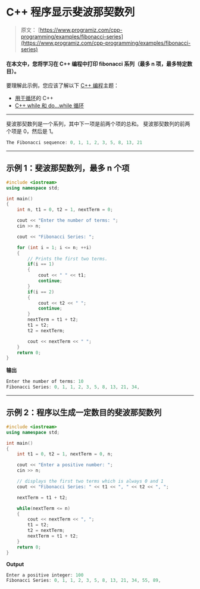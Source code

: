 # C++ 程序显示斐波那契数列

> 原文： [https://www.programiz.com/cpp-programming/examples/fibonacci-series](https://www.programiz.com/cpp-programming/examples/fibonacci-series)

#### 在本文中，您将学习在 C++ 编程中打印 fibonacci 系列（最多 n 项，最多特定数目）。

要理解此示例，您应该了解以下 [C++ 编程](/cpp-programming "C++ tutorial")主题：

*   [用于循环](/cpp-programming/for-loop)的 C++ 
*   [C++ while 和 do...while 循环](/cpp-programming/do-while-loop)

* * *

斐波那契数列是一个系列，其中下一项是前两个项的总和。 斐波那契数列的前两个项是 0，然后是 1。

```cpp
The Fibonacci sequence: 0, 1, 1, 2, 3, 5, 8, 13, 21
```

* * *

## 示例 1：斐波那契数列，最多 n 个项

```cpp
#include <iostream>
using namespace std;

int main()
{
    int n, t1 = 0, t2 = 1, nextTerm = 0;

    cout << "Enter the number of terms: ";
    cin >> n;

    cout << "Fibonacci Series: ";

    for (int i = 1; i <= n; ++i)
    {
        // Prints the first two terms.
        if(i == 1)
        {
            cout << " " << t1;
            continue;
        }
        if(i == 2)
        {
            cout << t2 << " ";
            continue;
        }
        nextTerm = t1 + t2;
        t1 = t2;
        t2 = nextTerm;

        cout << nextTerm << " ";
    }
    return 0;
} 
```

**输出**

```cpp
Enter the number of terms: 10
Fibonacci Series: 0, 1, 1, 2, 3, 5, 8, 13, 21, 34, 
```

* * *

## 示例 2：程序以生成一定数目的斐波那契数列

```cpp
#include <iostream>
using namespace std;

int main()
{
    int t1 = 0, t2 = 1, nextTerm = 0, n;

    cout << "Enter a positive number: ";
    cin >> n;

    // displays the first two terms which is always 0 and 1
    cout << "Fibonacci Series: " << t1 << ", " << t2 << ", ";

    nextTerm = t1 + t2;

    while(nextTerm <= n)
    {
        cout << nextTerm << ", ";
        t1 = t2;
        t2 = nextTerm;
        nextTerm = t1 + t2;
    }
    return 0;
} 
```

**Output**

```cpp
Enter a positive integer: 100
Fibonacci Series: 0, 1, 1, 2, 3, 5, 8, 13, 21, 34, 55, 89, 
```